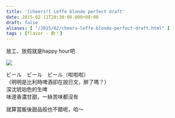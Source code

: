 ```yaml
---
title: '[cheers!] Leffe blonde perfect draft'
date: 2015-02-11T20:30:00.000+08:00
draft: false
aliases: [ "/2015/02/cheers-leffe-blonde-perfect-draft.html" ]
tags : [flavor - 飲！]
---
```


放工、放假就是happy hour吧  

[![](https://farm6.staticflickr.com/5469/9756337305_f0a6d4f67a_z.jpg)](https://farm6.staticflickr.com/5469/9756337305_f0a6d4f67a_z.jpg)

ビール　ビール　ビール（啦啦啦）  
（明明是比利時啤酒卻在說日文，醉了嗎？）  
深沈琥珀色的生啤  
味道香濃甘甜，一絲苦味都沒有  
  
就算當飯後甜品般也不錯呢，哈～